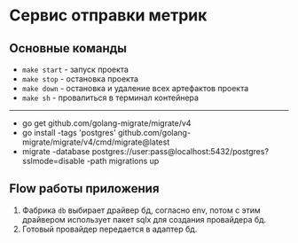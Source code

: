 # Сервис отправки метрик
 
## Основные команды
- `make start` - запуск проекта
- `make stop` - остановка проекта
- `make down` - остановка и удаление всех артефактов проекта
- `make sh` - провалиться в терминал контейнера
---

- go get github.com/golang-migrate/migrate/v4
- go install -tags 'postgres' github.com/golang-migrate/migrate/v4/cmd/migrate@latest
- migrate -database postgres://user:pass@localhost:5432/postgres\?sslmode=disable -path migrations up


## Flow работы приложения
1. Фабрика `db` выбирает драйвер бд, согласно env, потом с этим драйвером использует пакет sqlx для создания провайдера бд.
2. Готовый провайдер передается в адаптер бд.